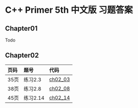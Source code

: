 # C++ Primer 5th 中文版 习题答案
## Chapter01
Todo

## Chapter02

| 页码 | 题号 | 代码 |
| :------| :------ | :------ |
|  35页  |  练习2.3  | [ch02_03](./Chapter02/ch02_03.cpp) |
|  38页  |  练习2.8  | [ch02_08](./Chapter02/ch02_08.cpp) |
|  45页  |  练习2.14  | [ch02_14](./Chapter02/ch02_14.cpp) |